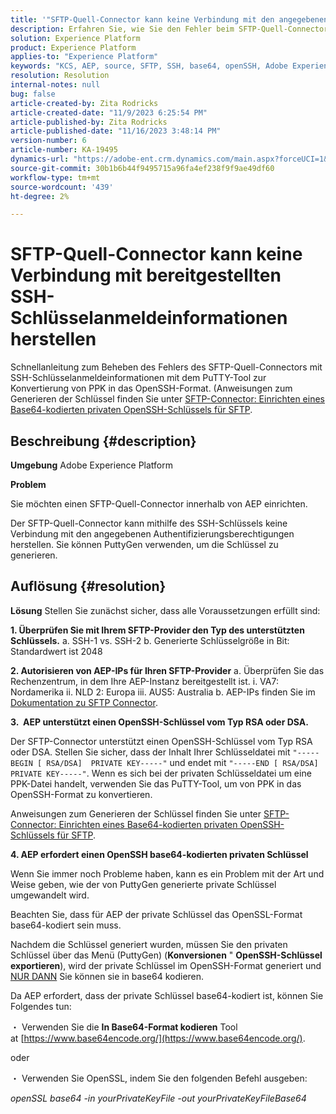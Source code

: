 ```yaml
---
title: '"SFTP-Quell-Connector kann keine Verbindung mit den angegebenen SSH-Schlüsselanmeldeinformationen herstellen'
description: Erfahren Sie, wie Sie den Fehler beim SFTP-Quell-Connector mit SSH-Schlüssel beheben.
solution: Experience Platform
product: Experience Platform
applies-to: "Experience Platform"
keywords: "KCS, AEP, source, SFTP, SSH, base64, openSSH, Adobe Experience Platform, Fehlerbehebung, Connector, Fail Connect, SSH-Schlüsselanmeldeinformationen"
resolution: Resolution
internal-notes: null
bug: false
article-created-by: Zita Rodricks
article-created-date: "11/9/2023 6:25:54 PM"
article-published-by: Zita Rodricks
article-published-date: "11/16/2023 3:48:14 PM"
version-number: 6
article-number: KA-19495
dynamics-url: "https://adobe-ent.crm.dynamics.com/main.aspx?forceUCI=1&pagetype=entityrecord&etn=knowledgearticle&id=1b71a96a-2d7f-ee11-8179-6045bd006793"
source-git-commit: 30b1b6b44f9495715a96fa4ef238f9f9ae49df60
workflow-type: tm+mt
source-wordcount: '439'
ht-degree: 2%

---
```


# SFTP-Quell-Connector kann keine Verbindung mit bereitgestellten SSH-Schlüsselanmeldeinformationen herstellen


Schnellanleitung zum Beheben des Fehlers des SFTP-Quell-Connectors mit SSH-Schlüsselanmeldeinformationen mit dem PuTTY-Tool zur Konvertierung von PPK in das OpenSSH-Format. (Anweisungen zum Generieren der Schlüssel finden Sie unter [SFTP-Connector: Einrichten eines Base64-kodierten privaten OpenSSH-Schlüssels für SFTP](https://experienceleague.adobe.com/docs/experience-platform/sources/connectors/cloud-storage/sftp.html#set-up-a-base64-encoded-openssh-private-key-for-sftp).

## Beschreibung {#description}


<b>Umgebung</b>
Adobe Experience Platform

<b>Problem</b>

Sie möchten einen SFTP-Quell-Connector innerhalb von AEP einrichten.

Der SFTP-Quell-Connector kann mithilfe des SSH-Schlüssels keine Verbindung mit den angegebenen Authentifizierungsberechtigungen herstellen. Sie können PuttyGen verwenden, um die Schlüssel zu generieren.


## Auflösung {#resolution}


<b>Lösung</b>
Stellen Sie zunächst sicher, dass alle Voraussetzungen erfüllt sind:

<b>1. Überprüfen Sie mit Ihrem SFTP-Provider den Typ des unterstützten Schlüssels.</b>
a. SSH-1 vs. SSH-2 b. Generierte Schlüsselgröße in Bit: Standardwert ist 2048

<b>2. Autorisieren von AEP-IPs für Ihren SFTP-Provider</b>
a. Überprüfen Sie das Rechenzentrum, in dem Ihre AEP-Instanz bereitgestellt ist.
i. VA7: Nordamerika ii. NLD 2: Europa iii. AUS5: Australia b. AEP-IPs finden Sie im [Dokumentation zu SFTP Connector](https://experienceleague.adobe.com/docs/experience-platform/sources/connectors/cloud-storage/sftp.html).



<b>3.  AEP unterstützt einen OpenSSH-Schlüssel vom Typ RSA oder DSA.</b>

Der SFTP-Connector unterstützt einen OpenSSH-Schlüssel vom Typ RSA oder DSA. Stellen Sie sicher, dass der Inhalt Ihrer Schlüsseldatei mit `"-----BEGIN [ RSA/DSA]  PRIVATE KEY-----"` und endet mit `"-----END [ RSA/DSA]  PRIVATE KEY-----"`. Wenn es sich bei der privaten Schlüsseldatei um eine PPK-Datei handelt, verwenden Sie das PuTTY-Tool, um von PPK in das OpenSSH-Format zu konvertieren.

Anweisungen zum Generieren der Schlüssel finden Sie unter [SFTP-Connector: Einrichten eines Base64-kodierten privaten OpenSSH-Schlüssels für SFTP](https://experienceleague.adobe.com/docs/experience-platform/sources/connectors/cloud-storage/sftp.html#set-up-a-base64-encoded-openssh-private-key-for-sftp).



<b>4. AEP erfordert einen OpenSSH base64-kodierten privaten Schlüssel </b>



Wenn Sie immer noch Probleme haben, kann es ein Problem mit der Art und Weise geben, wie der von PuttyGen generierte private Schlüssel umgewandelt wird.

Beachten Sie, dass für AEP der private Schlüssel das OpenSSL-Format base64-kodiert sein muss.

Nachdem die Schlüssel generiert wurden, müssen Sie den privaten Schlüssel über das Menü (PuttyGen) (<b>Konversionen</b> &quot; <b>OpenSSH-Schlüssel exportieren</b>), wird der private Schlüssel im OpenSSH-Format generiert und <u>NUR DANN</u> Sie können sie in base64 kodieren.

Da AEP erfordert, dass der private Schlüssel base64-kodiert ist, können Sie Folgendes tun:

・ Verwenden Sie die <b>In Base64-Format kodieren</b> Tool at [https://www.base64encode.org/](https://www.base64encode.org/).

oder

・ Verwenden Sie OpenSSL, indem Sie den folgenden Befehl ausgeben:

*openSSL base64 -in yourPrivateKeyFile -out yourPrivateKeyFileBase64*










